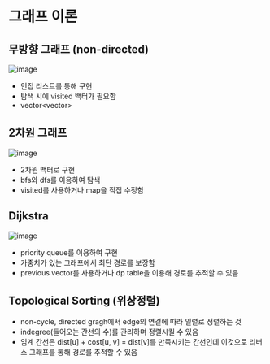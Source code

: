 # 그래프 이론

## 무방향 그래프 (non-directed)

![image](https://github.com/user-attachments/assets/71303f02-7879-44c6-92cb-3ea026addb0c)

- 인접 리스트를 통해 구현
- 탐색 시에 visited 백터가 필요함
- vector<vector<int>>

## 2차원 그래프

![image](https://github.com/user-attachments/assets/414ec2af-dde6-429f-ae17-fa6d7c5edd49)

- 2차원 백터로 구현
- bfs와 dfs를 이용하여 탐색
- visited를 사용하거나 map을 직접 수정함

## Dijkstra

![image](https://github.com/user-attachments/assets/07f8b2cc-b7f2-40e5-bce0-beff0f9e5b99)

- priority queue를 이용하여 구현
- 가중치가 있는 그래프에서 최단 경로를 보장함
- previous vector를 사용하거나 dp table을 이용해 경로를 추적할 수 있음

## Topological Sorting (위상정렬)

- non-cycle, directed gragh에서 edge의 연결에 따라 일렬로 정렬하는 것
- indegree(들어오는 간선의 수)를 관리하며 정렬시킬 수 있음
- 임계 간선은 dist[u] + cost[u, v] = dist[v]를 만족시키는 간선인데 이것으로 리버스 그래프를 통해 경로를 추적할 수 있음
